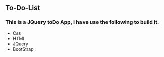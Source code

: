 ## To-Do-List

### This is a JQuery toDo App, i have use the following to build it.

- Css
- HTML
- JQuery
- BootStrap

